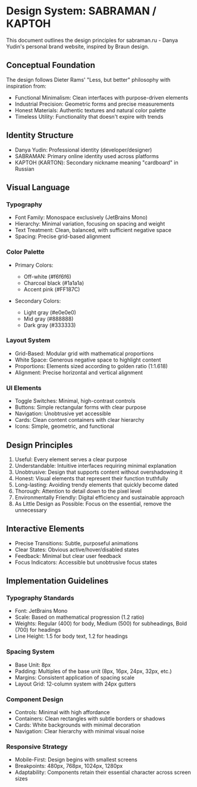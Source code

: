 # Design System: SABRAMAN / КАРТОН

This document outlines the design principles for sabraman.ru - Danya Yudin's personal brand website, inspired by Braun design.

## Conceptual Foundation

The design follows Dieter Rams' "Less, but better" philosophy with inspiration from:

- Functional Minimalism: Clean interfaces with purpose-driven elements
- Industrial Precision: Geometric forms and precise measurements
- Honest Materials: Authentic textures and natural color palette
- Timeless Utility: Functionality that doesn't expire with trends

## Identity Structure

- Danya Yudin: Professional identity (developer/designer)
- SABRAMAN: Primary online identity used across platforms
- КАРТОН (KARTON): Secondary nickname meaning "cardboard" in Russian

## Visual Language

### Typography

- Font Family: Monospace exclusively (JetBrains Mono)
- Hierarchy: Minimal variation, focusing on spacing and weight
- Text Treatment: Clean, balanced, with sufficient negative space
- Spacing: Precise grid-based alignment

### Color Palette

- Primary Colors:

  - Off-white (#f6f6f6)
  - Charcoal black (#1a1a1a)
  - Accent pink (#FF187C)

- Secondary Colors:
  - Light gray (#e0e0e0)
  - Mid gray (#888888)
  - Dark gray (#333333)

### Layout System

- Grid-Based: Modular grid with mathematical proportions
- White Space: Generous negative space to highlight content
- Proportions: Elements sized according to golden ratio (1:1.618)
- Alignment: Precise horizontal and vertical alignment

### UI Elements

- Toggle Switches: Minimal, high-contrast controls
- Buttons: Simple rectangular forms with clear purpose
- Navigation: Unobtrusive yet accessible
- Cards: Clean content containers with clear hierarchy
- Icons: Simple, geometric, and functional

## Design Principles

1. Useful: Every element serves a clear purpose
2. Understandable: Intuitive interfaces requiring minimal explanation
3. Unobtrusive: Design that supports content without overshadowing it
4. Honest: Visual elements that represent their function truthfully
5. Long-lasting: Avoiding trendy elements that quickly become dated
6. Thorough: Attention to detail down to the pixel level
7. Environmentally Friendly: Digital efficiency and sustainable approach
8. As Little Design as Possible: Focus on the essential, remove the unnecessary

## Interactive Elements

- Precise Transitions: Subtle, purposeful animations
- Clear States: Obvious active/hover/disabled states
- Feedback: Minimal but clear user feedback
- Focus Indicators: Accessible but unobtrusive focus states

## Implementation Guidelines

### Typography Standards

- Font: JetBrains Mono
- Scale: Based on mathematical progression (1.2 ratio)
- Weights: Regular (400) for body, Medium (500) for subheadings, Bold (700) for headings
- Line Height: 1.5 for body text, 1.2 for headings

### Spacing System

- Base Unit: 8px
- Padding: Multiples of the base unit (8px, 16px, 24px, 32px, etc.)
- Margins: Consistent application of spacing scale
- Layout Grid: 12-column system with 24px gutters

### Component Design

- Controls: Minimal with high affordance
- Containers: Clean rectangles with subtle borders or shadows
- Cards: White backgrounds with minimal decoration
- Navigation: Clear hierarchy with minimal visual noise

### Responsive Strategy

- Mobile-First: Design begins with smallest screens
- Breakpoints: 480px, 768px, 1024px, 1280px
- Adaptability: Components retain their essential character across screen sizes
